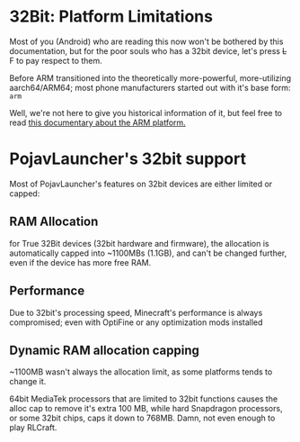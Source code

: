 # 32Bit: Platform Limitations
Most of you (Android) who are reading this now won't be bothered by this documentation, but for the poor souls who has a 32bit device, let's press ~~L~~ F to pay respect to them.

Before ARM transitioned into the theoretically more-powerful, more-utilizing aarch64/ARM64; most phone manufacturers started out with it's base form: `arm`

Well, we're not here to give you historical information of it, but feel free to read [this documentary about the ARM platform.](https://en.m.wikipedia.org/wiki/ARM_architecture_family)

# PojavLauncher's 32bit support
Most of PojavLauncher's features on 32bit devices are either limited or capped:

## RAM Allocation
for True 32Bit devices (32bit hardware and firmware), the allocation is automatically capped into ~1100MBs (1.1GB), and can't be changed further, even if the device has more free RAM.

## Performance
Due to 32bit's processing speed, Minecraft's performance is always compromised; even with OptiFine or any optimization mods installed

## Dynamic RAM allocation capping
~1100MB wasn't always the allocation limit, as some platforms tends to change it.

64bit MediaTek processors that are limited to 32bit functions causes the alloc cap to remove it's extra 100 MB, while hard Snapdragon processors, or some 32bit chips, caps it down to 768MB. Damn, not even enough to play RLCraft.
